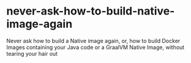 # never-ask-how-to-build-native-image-again
Never ask how to build a Native image again, or, how to build Docker Images containing your Java code or a GraalVM Native Image, without tearing your hair out
